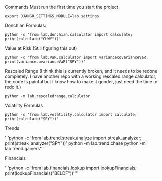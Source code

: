 Commands
Must run the first time you start the project


```export DJANGO_SETTINGS_MODULE=lab.settings```

Donchian Formulas:


```python -c 'from lab.donchian.calculator import calculate; print(calculate("CHWY"))'```

Value at Risk (Still figuring this out)


```python -c 'from lab.VaR.calculator import variancecovarianceVaR; print(variancecovarianceVaR("SPY"))'```


Rescaled Range (I think this is currently broken, and it needs to be redone completely. I have another repo with a working rescaled range calculator, the code is painful but I know how to make it gooder, just need the time to redo it.)


```python -m lab.rescaledrange.calculator```

Volatility Formulas


```python -c 'from lab.volatility.calculator import calculate; print(calculate("SPY"))'```

Trends


'''python -c 'from lab.trend.streak.analyze import streak_analyzer; print(streak_analyzer("SPY"))'
python -m lab.trend.chase
python -m lab.trend.gainers'''

Financials


'''python -c 'from lab.financials.lookup import lookupFinancials; print(lookupFinancials("BELDF"))''''